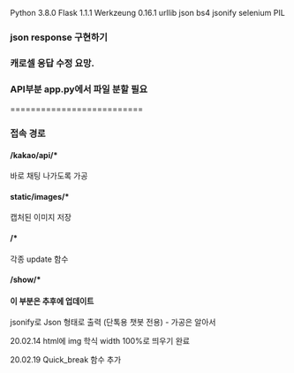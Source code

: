 Python 3.8.0
Flask 1.1.1
Werkzeung 0.16.1
urllib
json
bs4
jsonify
selenium
PIL

### json response 구현하기
### 캐로셀 응답 수정 요망.
### API부분 app.py에서 파일 분할 필요
==========================
### 접속 경로
#### /kakao/api/*
바로 채팅 나가도록 가공

#### static/images/*
캡처된 이미지 저장

#### /*
각종 update 함수

#### /show/*
#### 이 부분은 추후에 업데이트
jsonify로 Json 형태로 출력
(단톡용 챗봇 전용) - 가공은 알아서

20.02.14
html에 img 학식 width 100%로 띄우기 완료

20.02.19
Quick_break 함수 추가